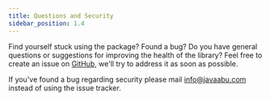 ```yaml
---
title: Questions and Security
sidebar_position: 1.4
---
```


Find yourself stuck using the package? Found a bug? Do you have general questions or suggestions for improving the health of the library? Feel free to create an issue on [GitHub](https://github.com/Javaabu/js-map-selector/issues), we'll try to address it as soon as possible.

If you've found a bug regarding security please mail info@javaabu.com instead of using the issue tracker.
